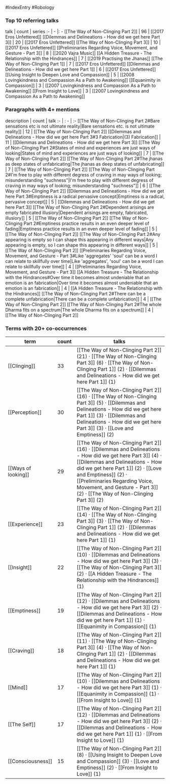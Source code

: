 #IndexEntry #Robology

### Top 10 referring talks
talk | count | series
:- | - |: -
[[The Way of Non-Clinging Part 2]] | 96 | [[2017 Eros Unfettered]]
[[Dilemmas and Delineations - How did we get here Part 3]] | 20 | [[2017 Eros Unfettered]]
[[The Way of Non-Clinging Part 3]] | 10 | [[2017 Eros Unfettered]]
[[Preliminaries Regarding Voice, Movement, and Gesture - Part 3]] | 8 | [[2020 Vajra Music]]
[[A Hidden Treasure - The Relationship with the Hindrances]] | 7 | [[2019 Practising the Jhanas]]
[[The Way of Non-Clinging Part 1]] | 7 | [[2017 Eros Unfettered]]
[[Dilemmas and Delineations - How did we get here Part 1]] | 6 | [[2017 Eros Unfettered]]
[[Using Insight to Deepen Love and Compassion]] | 5 | [[2008 Lovingkindness and Compassion As a Path to Awakening]]
[[Equanimity in Compassion]] | 3 | [[2007 Lovingkindness and Compassion As a Path to Awakening]]
[[From Insight to Love]] | 3 | [[2007 Lovingkindness and Compassion As a Path to Awakening]]

### Paragraphs with 4+ mentions
description | count | talk
:- | : - | :-
[[The Way of Non-Clinging Part 2#Bare sensations etc is not ultimate reality\|Bare sensations etc. is not ultimate reality]] | 12 | [[The Way of Non-Clinging Part 2]]
[[Dilemmas and Delineations - How did we get here Part 3#3 Fabrication\|(3) Fabrication]] | 11 | [[Dilemmas and Delineations - How did we get here Part 3]]
[[The Way of Non-Clinging Part 2#States of mind and experiences are just ways of looking\|States of mind and experiences are just ways of looking]] | 7 | [[The Way of Non-Clinging Part 2]]
[[The Way of Non-Clinging Part 2#The jhanas as deep states of unfabricating\|The jhanas as deep states of unfabricating]] | 7 | [[The Way of Non-Clinging Part 2]]
[[The Way of Non-Clinging Part 2#I'm free to play with different degress of craving in may ways of looking; misunderstanding "suchness"\|I'm free to play with different degress of craving in may ways of looking; misunderstanding "suchness"]] | 6 | [[The Way of Non-Clinging Part 2]]
[[Dilemmas and Delineations - How did we get here Part 3#Emptiness is a radical pervasive concept\|Emptiness is a radical, pervasive concept]] | 5 | [[Dilemmas and Delineations - How did we get here Part 3]]
[[The Way of Non-Clinging Part 2#Dependent arisings are empty fabricated illusiory\|Dependent arisings are empty, fabricated, illusiory]] | 5 | [[The Way of Non-Clinging Part 2]]
[[The Way of Non-Clinging Part 2#Emptiness practice results in an even deeper level of fading\|Emptiness practice results in an even deeper level of fading]] | 5 | [[The Way of Non-Clinging Part 2]]
[[The Way of Non-Clinging Part 2#Any appearing is empty so I can shape this appearing in different ways\|Any appearing is empty, so I can shape this appearing in different ways]] | 5 | [[The Way of Non-Clinging Part 2]]
[[Preliminaries Regarding Voice, Movement, and Gesture - Part 3#Like 'aggregates' 'soul' can be a word I can relate to skillfully over time\|Like 'aggregates', 'soul' can be a word I can relate to skillfully over time]] | 4 | [[Preliminaries Regarding Voice, Movement, and Gesture - Part 3]]
[[A Hidden Treasure - The Relationship with the Hindrances#Over time it becomes almost undeniable that an emotion is an fabrication\|Over time it becomes almost undeniable that an emotion is an fabrication]] | 4 | [[A Hidden Treasure - The Relationship with the Hindrances]]
[[The Way of Non-Clinging Part 2#There can be a complete unfabrication\|There can be a complete unfabrication]] | 4 | [[The Way of Non-Clinging Part 2]]
[[The Way of Non-Clinging Part 2#The whole Dharma fits on a spectrum\|The whole Dharma fits on a spectrum]] | 4 | [[The Way of Non-Clinging Part 2]]

### Terms with 20+ co-occurrences
term | count | talks
-|-|-
[[Clinging]] | 33 | <span class="counts">[[The Way of Non-Clinging Part 2]] (21) · [[The Way of Non-Clinging Part 3]] (6) · [[The Way of Non-Clinging Part 1]] (2) · [[Dilemmas and Delineations - How did we get here Part 1]] (1)</span> 
[[Perception]] | 30 | <span class="counts">[[The Way of Non-Clinging Part 2]] (16) · [[The Way of Non-Clinging Part 3]] (5) · [[Dilemmas and Delineations - How did we get here Part 1]] (3) · [[Dilemmas and Delineations - How did we get here Part 3]] (3) · [[Love and Emptiness]] (2)</span> 
[[Ways of looking]] | 29 | <span class="counts">[[The Way of Non-Clinging Part 2]] (16) · [[Dilemmas and Delineations - How did we get here Part 3]] (4) · [[Dilemmas and Delineations - How did we get here Part 1]] (2) · [[Love and Emptiness]] (2) · [[Preliminaries Regarding Voice, Movement, and Gesture - Part 3]] (2) · [[The Way of Non-Clinging Part 3]] (2)</span> 
[[Experience]] | 23 | <span class="counts">[[The Way of Non-Clinging Part 2]] (14) · [[The Way of Non-Clinging Part 3]] (3) · [[The Way of Non-Clinging Part 1]] (2) · [[Dilemmas and Delineations - How did we get here Part 1]] (1)</span> 
[[Insight]] | 22 | <span class="counts">[[The Way of Non-Clinging Part 2]] (10) · [[Dilemmas and Delineations - How did we get here Part 3]] (3) · [[The Way of Non-Clinging Part 3]] (2) · [[A Hidden Treasure - The Relationship with the Hindrances]] (1)</span> 
[[Emptiness]] | 19 | <span class="counts">[[The Way of Non-Clinging Part 2]] (12) · [[Dilemmas and Delineations - How did we get here Part 3]] (2) · [[Dilemmas and Delineations - How did we get here Part 1]] (1) · [[Equanimity in Compassion]] (1)</span> 
[[Craving]] | 18 | <span class="counts">[[The Way of Non-Clinging Part 2]] (11) · [[The Way of Non-Clinging Part 3]] (4) · [[The Way of Non-Clinging Part 1]] (2) · [[Dilemmas and Delineations - How did we get here Part 1]] (1)</span> 
[[Mind]] | 17 | <span class="counts">[[The Way of Non-Clinging Part 2]] (10) · [[Dilemmas and Delineations - How did we get here Part 3]] (1) · [[Equanimity in Compassion]] (1) · [[From Insight to Love]] (1)</span> 
[[The Self]] | 17 | <span class="counts">[[The Way of Non-Clinging Part 2]] (12) · [[Dilemmas and Delineations - How did we get here Part 3]] (2) · [[Dilemmas and Delineations - How did we get here Part 1]] (1) · [[From Insight to Love]] (1)</span> 
[[Consciousness]] | 15 | <span class="counts">[[The Way of Non-Clinging Part 2]] (8) · [[Using Insight to Deepen Love and Compassion]] (3) · [[Love and Emptiness]] (2) · [[From Insight to Love]] (1)</span> 

